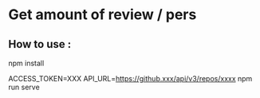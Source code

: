 # Get amount of review / pers

## How to use :

npm install

ACCESS_TOKEN=XXX API_URL=https://github.xxx/api/v3/repos/xxxx npm run serve
